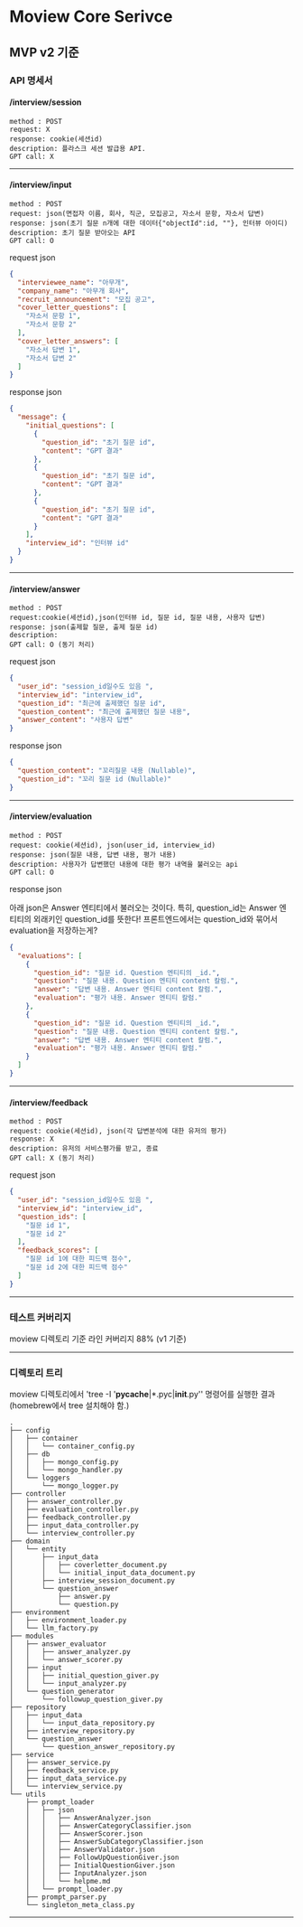 # Moview Core Serivce

## MVP v2 기준

### API 명세서

#### /interview/session

```
method : POST
request: X
response: cookie(세션id)
description: 플라스크 세션 발급용 API.
GPT call: X
```

***

#### /interview/input

```
method : POST
request: json(면접자 이름, 회사, 직군, 모집공고, 자소서 문항, 자소서 답변)
response: json(초기 질문 n개에 대한 데이터{"objectId":id, ""}, 인터뷰 아이디)
description: 초기 질문 받아오는 API
GPT call: O
```

request json

```json
{
  "interviewee_name": "아무개",
  "company_name": "아무개 회사",
  "recruit_announcement": "모집 공고",
  "cover_letter_questions": [
    "자소서 문항 1",
    "자소서 문항 2"
  ],
  "cover_letter_answers": [
    "자소서 답변 1",
    "자소서 답변 2"
  ]
}

```

response json

```json
{
  "message": {
    "initial_questions": [
      {
        "question_id": "초기 질문 id",
        "content": "GPT 결과"
      },
      {
        "question_id": "초기 질문 id",
        "content": "GPT 결과"
      },
      {
        "question_id": "초기 질문 id",
        "content": "GPT 결과"
      }
    ],
    "interview_id": "인터뷰 id"
  }
}
```

***

#### /interview/answer

```
method : POST
request:cookie(세션id),json(인터뷰 id, 질문 id, 질문 내용, 사용자 답변)
response: json(출제할 질문, 출제 질문 id) 
description: 
GPT call: O (동기 처리)
```

request json

```json
{
  "user_id": "session_id일수도 있음 ",
  "interview_id": "interview_id",
  "question_id": "최근에 출제했던 질문 id",
  "question_content": "최근에 출제했던 질문 내용",
  "answer_content": "사용자 답변"
}
```

response json

```json
{
  "question_content": "꼬리질문 내용 (Nullable)",
  "question_id": "꼬리 질문 id (Nullable)"
}
```

***

#### /interview/evaluation

```
method : POST
request: cookie(세션id), json(user_id, interview_id)
response: json(질문 내용, 답변 내용, 평가 내용)
description: 사용자가 답변했던 내용에 대한 평가 내역을 불러오는 api
GPT call: O
```

response json

아래 json은 Answer 엔티티에서 불러오는 것이다. 특히, question_id는 Answer 엔티티의 외래키인 question_id를 뜻한다!
프론트엔드에서는 question_id와 묶어서 evaluation을 저장하는게?

```json
{
  "evaluations": [
    {
      "question_id": "질문 id. Question 엔티티의 _id.",
      "question": "질문 내용. Question 엔티티 content 칼럼.",
      "answer": "답변 내용. Answer 엔티티 content 칼럼.",
      "evaluation": "평가 내용. Answer 엔티티 칼럼."
    },
    {
      "question_id": "질문 id. Question 엔티티의 _id.",
      "question": "질문 내용. Question 엔티티 content 칼럼.",
      "answer": "답변 내용. Answer 엔티티 content 칼럼.",
      "evaluation": "평가 내용. Answer 엔티티 칼럼."
    }
  ]
}
```

***

#### /interview/feedback

```
method : POST
request: cookie(세션id), json(각 답변분석에 대한 유저의 평가)
response: X
description: 유저의 서비스평가를 받고, 종료 
GPT call: X (동기 처리)
```

request json

```json
{
  "user_id": "session_id일수도 있음 ",
  "interview_id": "interview_id",
  "question_ids": [
    "질문 id 1",
    "질문 id 2"
  ],
  "feedback_scores": [
    "질문 id 1에 대한 피드백 점수",
    "질문 id 2에 대한 피드백 점수"
  ]
}
```

***

### 테스트 커버리지

moview 디렉토리 기준 라인 커버리지 88% (v1 기준)
***

### 디렉토리 트리

moview 디렉토리에서 'tree -I '__pycache__|*.pyc|__init__.py'' 명령어를 실행한 결과 (homebrew에서 tree 설치해야 함.)

```
.
├── config
│   ├── container
│   │   └── container_config.py
│   ├── db
│   │   ├── mongo_config.py
│   │   └── mongo_handler.py
│   └── loggers
│       └── mongo_logger.py
├── controller
│   ├── answer_controller.py
│   ├── evaluation_controller.py
│   ├── feedback_controller.py
│   ├── input_data_controller.py
│   └── interview_controller.py
├── domain
│   └── entity
│       ├── input_data
│       │   ├── coverletter_document.py
│       │   └── initial_input_data_document.py
│       ├── interview_session_document.py
│       └── question_answer
│           ├── answer.py
│           └── question.py
├── environment
│   ├── environment_loader.py
│   └── llm_factory.py
├── modules
│   ├── answer_evaluator
│   │   ├── answer_analyzer.py
│   │   └── answer_scorer.py
│   ├── input
│   │   ├── initial_question_giver.py
│   │   └── input_analyzer.py
│   └── question_generator
│       └── followup_question_giver.py
├── repository
│   ├── input_data
│   │   └── input_data_repository.py
│   ├── interview_repository.py
│   └── question_answer
│       └── question_answer_repository.py
├── service
│   ├── answer_service.py
│   ├── feedback_service.py
│   ├── input_data_service.py
│   └── interview_service.py
└── utils
    ├── prompt_loader
    │   ├── json
    │   │   ├── AnswerAnalyzer.json
    │   │   ├── AnswerCategoryClassifier.json
    │   │   ├── AnswerScorer.json
    │   │   ├── AnswerSubCategoryClassifier.json
    │   │   ├── AnswerValidator.json
    │   │   ├── FollowUpQuestionGiver.json
    │   │   ├── InitialQuestionGiver.json
    │   │   ├── InputAnalyzer.json
    │   │   └── helpme.md
    │   └── prompt_loader.py
    ├── prompt_parser.py
    └── singleton_meta_class.py
```

***
